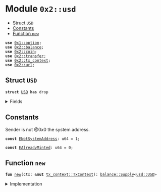 
<a name="0x2_usd"></a>

# Module `0x2::usd`



-  [Struct `USD`](#0x2_usd_USD)
-  [Constants](#@Constants_0)
-  [Function `new`](#0x2_usd_new)


<pre><code><b>use</b> <a href="">0x1::option</a>;
<b>use</b> <a href="balance.md#0x2_balance">0x2::balance</a>;
<b>use</b> <a href="coin.md#0x2_coin">0x2::coin</a>;
<b>use</b> <a href="transfer.md#0x2_transfer">0x2::transfer</a>;
<b>use</b> <a href="tx_context.md#0x2_tx_context">0x2::tx_context</a>;
<b>use</b> <a href="url.md#0x2_url">0x2::url</a>;
</code></pre>



<a name="0x2_usd_USD"></a>

## Struct `USD`



<pre><code><b>struct</b> <a href="usd.md#0x2_usd_USD">USD</a> <b>has</b> drop
</code></pre>



<details>
<summary>Fields</summary>


<dl>
<dt>
<code>dummy_field: bool</code>
</dt>
<dd>

</dd>
</dl>


</details>

<a name="@Constants_0"></a>

## Constants


<a name="0x2_usd_ENotSystemAddress"></a>

Sender is not @0x0 the system address.


<pre><code><b>const</b> <a href="usd.md#0x2_usd_ENotSystemAddress">ENotSystemAddress</a>: u64 = 1;
</code></pre>



<a name="0x2_usd_EAlreadyMinted"></a>



<pre><code><b>const</b> <a href="usd.md#0x2_usd_EAlreadyMinted">EAlreadyMinted</a>: u64 = 0;
</code></pre>



<a name="0x2_usd_new"></a>

## Function `new`



<pre><code><b>fun</b> <a href="usd.md#0x2_usd_new">new</a>(ctx: &<b>mut</b> <a href="tx_context.md#0x2_tx_context_TxContext">tx_context::TxContext</a>): <a href="balance.md#0x2_balance_Supply">balance::Supply</a>&lt;<a href="usd.md#0x2_usd_USD">usd::USD</a>&gt;
</code></pre>



<details>
<summary>Implementation</summary>


<pre><code><b>fun</b> <a href="usd.md#0x2_usd_new">new</a>(ctx: &<b>mut</b> TxContext): Supply&lt;<a href="usd.md#0x2_usd_USD">USD</a>&gt; {
    <b>assert</b>!(<a href="tx_context.md#0x2_tx_context_sender">tx_context::sender</a>(ctx) == @0x0, <a href="usd.md#0x2_usd_ENotSystemAddress">ENotSystemAddress</a>);
    <b>assert</b>!(<a href="tx_context.md#0x2_tx_context_epoch">tx_context::epoch</a>(ctx) == 0, <a href="usd.md#0x2_usd_EAlreadyMinted">EAlreadyMinted</a>);
    <b>let</b> (cap, metadata) = <a href="coin.md#0x2_coin_create_currency">coin::create_currency</a>(
        <a href="usd.md#0x2_usd_USD">USD</a> {},
        9,
        b"obUSD",
        b"ob <a href="usd.md#0x2_usd">usd</a>",
        b"",
        <a href="_none">option::none</a>(),
        ctx
    );
    <a href="transfer.md#0x2_transfer_public_freeze_object">transfer::public_freeze_object</a>(metadata);
    <a href="coin.md#0x2_coin_treasury_into_supply">coin::treasury_into_supply</a>(cap)
}
</code></pre>



</details>
